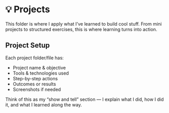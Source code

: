 # 💡 Projects

This folder is where I apply what I’ve learned to build cool stuff. From mini projects to structured exercises, this is where learning turns into action.

## Project Setup
Each project folder/file has:
- Project name & objective
- Tools & technologies used
- Step-by-step actions
- Outcomes or results
- Screenshots if needed

Think of this as my “show and tell” section — I explain what I did, how I did it, and what I learned along the way.

